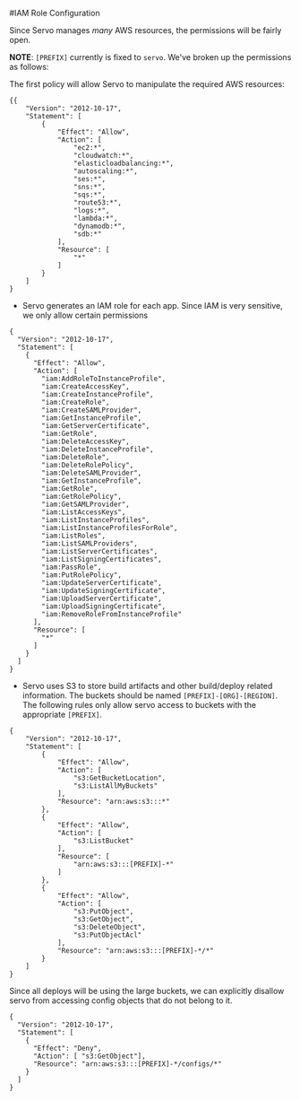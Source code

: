 #IAM Role Configuration

Since Servo manages _many_ AWS resources, the permissions will be fairly open.

**NOTE**: `[PREFIX]` currently is fixed to `servo`. 
We've broken up the permissions as follows:

The first policy will allow Servo to manipulate the required AWS resources:
```
{{
    "Version": "2012-10-17",
    "Statement": [
        {
            "Effect": "Allow",
            "Action": [
                "ec2:*",
                "cloudwatch:*",
                "elasticloadbalancing:*",
                "autoscaling:*",
                "ses:*",
                "sns:*",
                "sqs:*",
                "route53:*",
                "logs:*",
                "lambda:*",
                "dynamodb:*",
                "sdb:*"
            ],
            "Resource": [
                "*"
            ]
        }
    ]
}
```

* Servo generates an IAM role for each app. Since IAM is very sensitive, we only allow certain permissions

```
{
  "Version": "2012-10-17",
  "Statement": [
    {
      "Effect": "Allow",
      "Action": [
        "iam:AddRoleToInstanceProfile",
        "iam:CreateAccessKey",
        "iam:CreateInstanceProfile",
        "iam:CreateRole",
        "iam:CreateSAMLProvider",
        "iam:GetInstanceProfile",
        "iam:GetServerCertificate",
        "iam:GetRole",
        "iam:DeleteAccessKey",
        "iam:DeleteInstanceProfile",
        "iam:DeleteRole",
        "iam:DeleteRolePolicy",
        "iam:DeleteSAMLProvider",
        "iam:GetInstanceProfile",
        "iam:GetRole",
        "iam:GetRolePolicy",
        "iam:GetSAMLProvider",
        "iam:ListAccessKeys",
        "iam:ListInstanceProfiles",
        "iam:ListInstanceProfilesForRole",
        "iam:ListRoles",
        "iam:ListSAMLProviders",
        "iam:ListServerCertificates",
        "iam:ListSigningCertificates",
        "iam:PassRole",
        "iam:PutRolePolicy",
        "iam:UpdateServerCertificate",
        "iam:UpdateSigningCertificate",
        "iam:UploadServerCertificate",
        "iam:UploadSigningCertificate",
        "iam:RemoveRoleFromInstanceProfile"
      ],
      "Resource": [
        "*"
      ]
    }
  ]
}
```

* Servo uses S3 to store build artifacts and other build/deploy related information. The buckets should be named `[PREFIX]-[ORG]-[REGION]`. The following rules only allow servo access to buckets with the appropriate `[PREFIX]`.

```
{
    "Version": "2012-10-17",
    "Statement": [
        {
            "Effect": "Allow",
            "Action": [
                "s3:GetBucketLocation",
                "s3:ListAllMyBuckets"
            ],
            "Resource": "arn:aws:s3:::*"
        },
        {
            "Effect": "Allow",
            "Action": [
                "s3:ListBucket"
            ],
            "Resource": [
                "arn:aws:s3:::[PREFIX]-*"
            ]
        },
        {
            "Effect": "Allow",
            "Action": [
                "s3:PutObject",
                "s3:GetObject",
                "s3:DeleteObject",
                "s3:PutObjectAcl"
            ],
            "Resource": "arn:aws:s3:::[PREFIX]-*/*"
        }
    ]
}
```

Since all deploys will be using the large buckets, we can explicitly disallow servo from accessing config objects that do not belong to it.
```
{
  "Version": "2012-10-17",
  "Statement": [
    {
      "Effect": "Deny",
      "Action": [ "s3:GetObject"],
      "Resource": "arn:aws:s3:::[PREFIX]-*/configs/*"
    }
  ]
}
